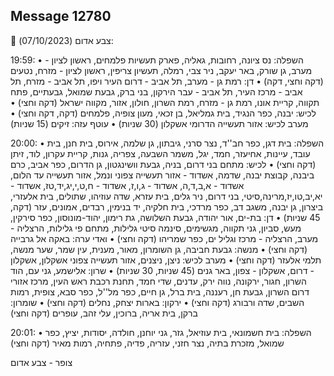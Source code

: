 ## Message 12780

🔴 צבע אדום (07/10/2023):

19:59:
• השפלה: נס ציונה, רחובות, גאליה, פארק תעשיות פלמחים, ראשון לציון - מערב, גן שורק, באר יעקב, ניר צבי, רמלה, תעשיון צריפין, ראשון לציון - מזרח, נטעים (דקה וחצי, דקה)
• דן: רמת גן - מערב, תל אביב - דרום העיר ויפו, תל אביב - מזרח, תל אביב - מרכז העיר, תל אביב - עבר הירקון, בני ברק, גבעת שמואל, גבעתיים, פתח תקווה, קריית אונו, רמת גן - מזרח, רמת השרון, חולון, אזור, מקווה ישראל (דקה וחצי)
• לכיש: יבנה, כפר הנגיד, בית גמליאל, בן זכאי, מעון צופיה, פלמחים (דקה, דקה וחצי)
• מערב לכיש: אזור תעשייה הדרומי אשקלון (30 שניות)
• עוטף עזה: זיקים (15 שניות)

20:00:
• השפלה: בית דגן, כפר חב''ד, נצר סרני, גיבתון, גן שלמה, אירוס, בית חנן, בית עובד, עיינות, אחיעזר, חמד, יגל, משמר השבעה, צפריה, גנות, קריית עקרון, לוד, זיתן (דקה וחצי)
• לכיש: מתחם בני דרום, בניה, גבעת וושינגטון, גן הדרום, כפר אביב, כרם ביבנה, קבוצת יבנה, שדמה, אשדוד - אזור תעשייה צפוני ונמל, אזור תעשייה עד הלום, אשדוד - א,ב,ד,ה, אשדוד - ג,ו,ז, אשדוד - ח,ט,י,יג,יד,טז, אשדוד - יא,יב,טו,יז,מרינה,סיטי, בני דרום, ניר גלים, בית עזרא, שדה עוזיהו, שתולים, בית אלעזרי, ביצרון, גן יבנה, משגב דב, כפר מרדכי, בית חלקיה, יד בנימין, רבדים, אמונים, עזר (דקה, 45 שניות)
• דן: בת-ים, אור יהודה, גבעת השלושה, גת רימון, יהוד-מונוסון, כפר סירקין, מעש, סביון, גני תקווה, מגשימים, סינמה סיטי גלילות, מתחם פי גלילות, הרצליה - מערב, הרצליה - מרכז וגליל ים, כפר שמריהו (דקה וחצי)
• ואדי ערה: באקה אל גרבייה (דקה וחצי)
• מנשה: גבעת חביבה, גן השומרון, מאור, מענית, עין שמר, שער מנשה, תלמי אלעזר (דקה וחצי)
• מערב לכיש: ניצן, ניצנים, אזור תעשייה צפוני אשקלון, אשקלון - דרום, אשקלון - צפון, באר גנים (45 שניות, 30 שניות)
• שרון: אלישמע, גני עם, הוד השרון, חגור, ירקונה, נווה ירק, עדנים, שדי חמד, תחנת רכבת ראש העין, מרכז אזורי דרום השרון, גבעת חן, רעננה, בית ברל, גן חיים, כפר מל''ל, כפר סבא, צופית, רמות השבים, שדה ורבורג (דקה וחצי)
• ירקון: בארות יצחק, נחלים (דקה וחצי)
• שומרון: ברקן, בית אריה, ברוכין, עלי זהב, עופרים (דקה וחצי)

20:01:
• השפלה: בית חשמונאי, בית עוזיאל, גזר, גני יוחנן, חולדה, יסודות, יציץ, כפר שמואל, מזכרת בתיה, נצר חזני, עזריה, פדיה, פתחיה, רמות מאיר (דקה וחצי)

צופר - צבע אדום

